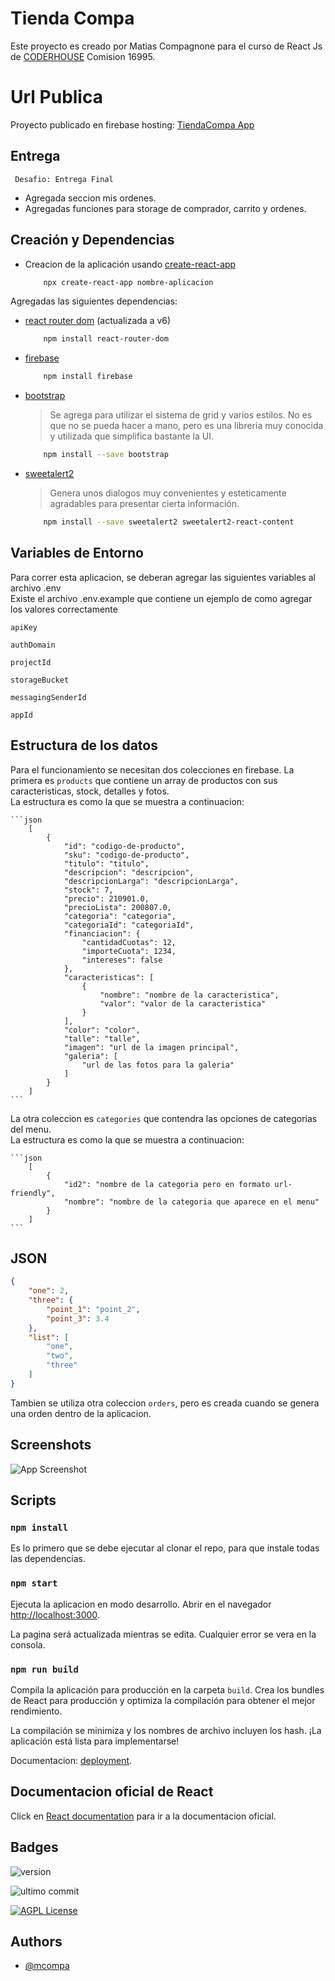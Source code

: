 # Tienda Compa

Este proyecto es creado por Matias Compagnone para el curso de React Js de
 [CODERHOUSE](https://www.coderhouse.com/) Comision 16995.

# Url Publica
 Proyecto publicado en firebase hosting: [TiendaCompa App](https://app-tiendacompa.web.app)

## Entrega

``` Desafio: Entrega Final```

- Agregada seccion mis ordenes.
- Agregadas funciones para storage de comprador, carrito y ordenes.


## Creación y Dependencias

- Creacion de la aplicación usando [create-react-app](https://github.com/facebook/create-react-app)
    ```bash
        npx create-react-app nombre-aplicacion
    ```

Agregadas las siguientes dependencias:

- [react router dom](https://reactrouter.com/docs/en/v6/getting-started/overview)  (actualizada a v6)
    ```bash
        npm install react-router-dom
    ```
- [firebase](https://firebase.google.com/docs/web/setup?hl=es) 
    ```bash
        npm install firebase
    ```
- [bootstrap](https://getbootstrap.com/) 
    > Se agrega para utilizar el sistema de grid y varios estilos. No es que no se pueda hacer a mano, pero es una 
    libreria muy conocida y utilizada que simplifica bastante la UI.

    ```bash
        npm install --save bootstrap
    ```
- [sweetalert2](https://github.com/sweetalert2/sweetalert2-react-content)  
    > Genera unos dialogos muy convenientes y esteticamente agradables para presentar cierta información.
    
    ```bash
        npm install --save sweetalert2 sweetalert2-react-content
    ```

## Variables de Entorno

Para correr esta aplicacion, se deberan agregar las siguientes variables al archivo .env \
Existe el archivo .env.example que contiene un ejemplo de como agregar los valores correctamente

`apiKey`

`authDomain`

`projectId`

`storageBucket`

`messagingSenderId`

`appId`


## Estructura de los datos

Para el funcionamiento se necesitan dos colecciones en firebase. 
La primera es `products` que contiene un array de productos con sus caracteristicas, stock, detalles y fotos. \
La estructura es como la que se muestra a continuacion:

    ```json
        [
            {
                "id": "codigo-de-producto",
                "sku": "codigo-de-producto",
                "titulo": "titulo",
                "descripcion": "descripcion",
                "descripcionLarga": "descripcionLarga",
                "stock": 7,
                "precio": 210901.0,
                "precioLista": 200807.0,
                "categoria": "categoria",
                "categoriaId": "categoriaId",
                "financiacion": {
                    "cantidadCuotas": 12,
                    "importeCuota": 1234,
                    "intereses": false
                },
                "caracteristicas": [
                    {
                        "nombre": "nombre de la caracteristica",
                        "valor": "valor de la caracteristica"
                    }
                ],
                "color": "color",
                "talle": "talle",
                "imagen": "url de la imagen principal",
                "galeria": [
                    "url de las fotos para la galeria"
                ]
            }
        ]
    ```

La otra coleccion es `categories` que contendra las opciones de categorias del menu. \
La estructura es como la que se muestra a continuacion:

    ```json
        [
            {
                "id2": "nombre de la categoria pero en formato url-friendly",
                "nombre": "nombre de la categoria que aparece en el menu"
            }
        ]
    ```
JSON
----

```json
{
    "one": 2,
    "three": {
        "point_1": "point_2",
        "point_3": 3.4
    },
    "list": [
        "one",
        "two",
        "three"
    ]
}
```    
    

Tambien se utiliza otra coleccion `orders`, pero es creada cuando se genera una orden dentro de la aplicacion.

## Screenshots

![App Screenshot](https://via.placeholder.com/468x300?text=App+Screenshot+Here)

## Scripts 

### `npm install`

Es lo primero que se debe ejecutar al clonar el repo, para que instale todas 
las dependencias.


### `npm start`

Ejecuta la aplicacion en modo desarrollo. Abrir en el navegador 
[http://localhost:3000](http://localhost:3000).

La pagina será actualizada mientras se edita. Cualquier error se vera en la consola.


### `npm run build`

Compila la aplicación para producción en la carpeta `build`.
Crea los bundles de React para producción y optimiza la compilación 
para obtener el mejor rendimiento.

La compilación se minimiza y los nombres de archivo incluyen los hash.
¡La aplicación está lista para implementarse!

Documentacion: [deployment](https://facebook.github.io/create-react-app/docs/deployment).


## Documentacion oficial de React

Click en [React documentation](https://reactjs.org/) para ir a la documentacion oficial.


## Badges

![version](https://img.shields.io/static/v1?label=Version&message=1.0.0&color=green)

![ultimo commit](https://img.shields.io/github/last-commit/mcompa/tiendacompa)

[![AGPL License](https://img.shields.io/badge/license-AGPL-blue.svg)](http://www.gnu.org/licenses/agpl-3.0)


## Authors

- [@mcompa](https://www.github.com/mcompa)

